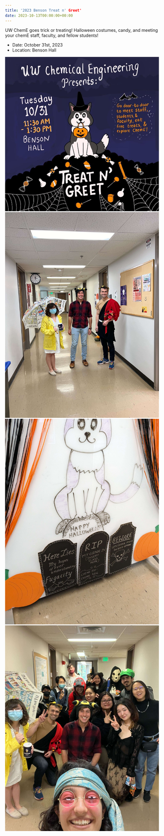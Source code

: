 ```yaml
---
title: '2023 Benson Treat n' Greet'
date: 2023-10-13T00:00:00+00:00
---
```


UW ChemE goes trick or treating! Halloween costumes, candy, and meeting your chemE staff, faculty, and fellow students!

- Date: October 31st, 2023
- Location: Benson Hall

![](treat-1.jpg)
![](treat-2.jpg)
![](treat-3.jpg)
![](treat-4.jpg)


